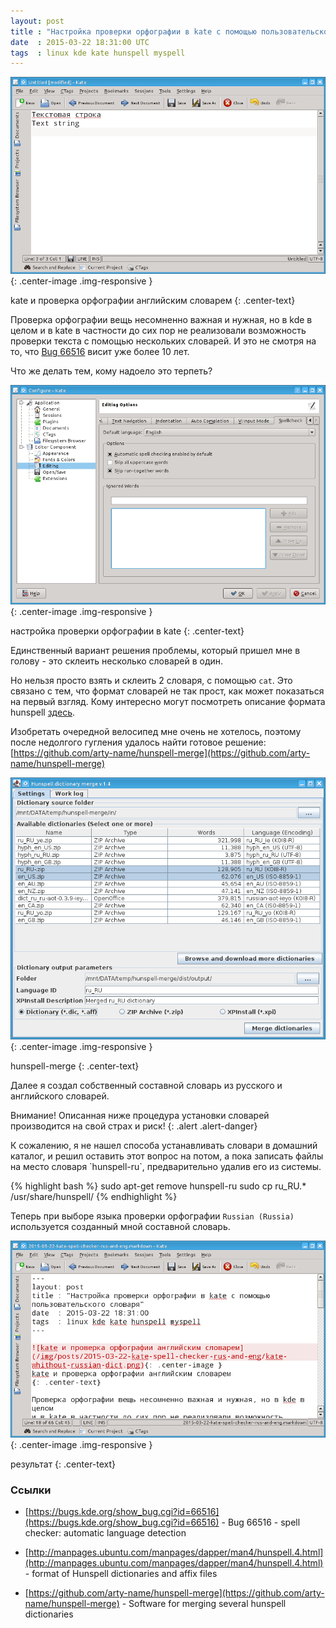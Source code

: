 ```yaml
---
layout: post
title : "Настройка проверки орфографии в kate с помощью пользовательского словаря"
date  : 2015-03-22 18:31:00 UTC
tags  : linux kde kate hunspell myspell
---
```


![kate и проверка орфографии английским словарем](/img/posts/2015-03-22-kate-spell-checker-rus-and-eng/kate-without-russian-dict.png){: .center-image .img-responsive }

kate и проверка орфографии английским словарем
{: .center-text}

Проверка орфографии вещь несомненно важная и нужная, но в kde в целом
и в kate в частности до сих пор не реализовали возможность 
проверки текста с помощью нескольких словарей.
И это не смотря на то, что [Bug 66516](https://bugs.kde.org/show_bug.cgi?id=66516) 
висит уже более 10 лет.

Что же делать тем, кому надоело это терпеть?

<!--more-->

![настройка проверки орфографии в kate](/img/posts/2015-03-22-kate-spell-checker-rus-and-eng/kate-configure-spellcheck.png){: .center-image .img-responsive }

настройка проверки орфографии в kate
{: .center-text}

Единственный вариант решения проблемы, который пришел мне в голову - 
это склеить несколько словарей в один. 

Но нельзя просто взять и склеить 2 словаря, с помощью `cat`. 
Это связано с тем, что формат словарей не так прост, как может
показаться на первый взгляд. Кому интересно могут посмотреть
описание формата hunspell 
[здесь](http://manpages.ubuntu.com/manpages/dapper/man4/hunspell.4.html).

Изобретать очередной велосипед мне очень не хотелось, поэтому после 
недолгого гугления удалось найти готовое решение:
[https://github.com/arty-name/hunspell-merge](https://github.com/arty-name/hunspell-merge)

![hunspell-merge](/img/posts/2015-03-22-kate-spell-checker-rus-and-eng/hunspell-merge.png){: .center-image .img-responsive }

hunspell-merge
{: .center-text}

Далее я создал собственный составной словарь из русского и английского словарей.

Внимание! Описанная ниже процедура установки словарей производится на свой страх и риск!
{: .alert .alert-danger}

<div class="alert alert-warning">
<p>К сожалению, я не нашел способа устанавливать словари в домашний каталог,
и решил оставить этот вопрос на потом, а пока записать файлы на место
словаря `hunspell-ru`, предварительно удалив его из системы.</p>
<p style="margin-top: 1.0em">
{% highlight bash %}
sudo apt-get remove hunspell-ru
sudo cp ru_RU.* /usr/share/hunspell/
{% endhighlight %}
</p>
</div>

Теперь при выборе языка проверки орфографии `Russian (Russia)`
используется созданный мной составной словарь.

![результат](/img/posts/2015-03-22-kate-spell-checker-rus-and-eng/kate-result.png){: .center-image .img-responsive }

результат
{: .center-text}

### Ссылки ###
* [https://bugs.kde.org/show_bug.cgi?id=66516](https://bugs.kde.org/show_bug.cgi?id=66516) - Bug 66516 - spell checker: automatic language detection

* [http://manpages.ubuntu.com/manpages/dapper/man4/hunspell.4.html](http://manpages.ubuntu.com/manpages/dapper/man4/hunspell.4.html) - format of Hunspell dictionaries and affix files

* [https://github.com/arty-name/hunspell-merge](https://github.com/arty-name/hunspell-merge) - Software for merging several hunspell dictionaries
